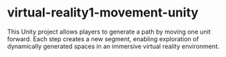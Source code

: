 # virtual-reality1-movement-unity
This Unity project allows players to generate a path by moving one unit forward. Each step creates a new segment, enabling exploration of dynamically generated spaces in an immersive virtual reality environment.
